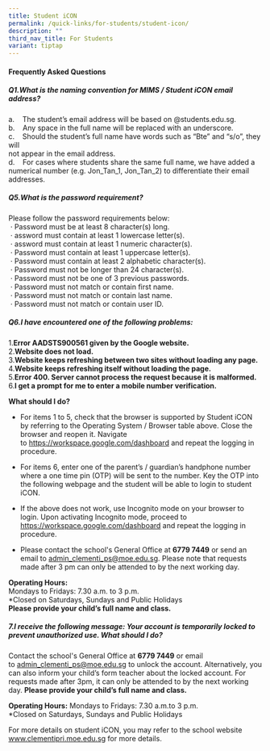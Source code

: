 ```yaml
---
title: Student iCON
permalink: /quick-links/for-students/student-icon/
description: ""
third_nav_title: For Students
variant: tiptap
---
```

<h4>Frequently Asked Questions</h4>
<h5>Q1.<strong>What is the naming convention for MIMS / Student iCON email address?</strong> <br></h5>
<p>a.&nbsp;&nbsp; &nbsp;The student’s email address will be based on @students.edu.sg.
<br>b.&nbsp;&nbsp; &nbsp;Any space in the full name will be replaced with
an underscore.
<br>c.&nbsp;&nbsp; &nbsp;Should the student’s full name have words such as
“Bte” and “s/o”, they will
<br>not appear in the email address.
<br>d.&nbsp;&nbsp; &nbsp;For cases where students share the same full name,
we have added a numerical number (e.g. Jon_Tan_1, Jon_Tan_2) to differentiate
their email addresses.</p>
<h5>Q5.<strong>What is the password requirement?</strong> <br></h5>
<p>Please follow the password requirements below:
<br>&nbsp;· Password must be at least 8 character(s) long.
<br>&nbsp;· assword must contain at least 1 lowercase letter(s).
<br>&nbsp;· assword must contain at least 1 numeric character(s).
<br>&nbsp;·&nbsp;Password must contain at least 1 uppercase letter(s).
<br>&nbsp;·&nbsp;Password must contain at least 2 alphabetic character(s).
<br>&nbsp;·&nbsp;Password must not be longer than 24 character(s).
<br>&nbsp;·&nbsp;Password must not be one of 3 previous passwords.
<br>&nbsp;·&nbsp;Password must not match or contain first name.
<br>&nbsp;·&nbsp;Password must not match or contain last name.
<br>&nbsp;·&nbsp;Password must not match or contain user ID.</p>
<h5>Q6.<strong>I have encountered one of the following problems:</strong><br></h5>
<p>1.<strong>Error AADSTS900561 given by the Google website.</strong> 
<br>2.<strong>Website does not load.</strong> 
<br>3.<strong>Website keeps refreshing between two sites without loading any page.</strong> 
<br>4.<strong>Website keeps refreshing itself without loading the page.</strong> 
<br>5.<strong>Error 400. Server cannot process the request because it is malformed.</strong> 
<br>6.<strong>I get a prompt for me to enter a mobile number verification.</strong>
</p>
<p><strong>What should I do?</strong>
</p>
<ul data-tight="true" class="tight">
<li>
<p>For items 1 to 5, check that the browser is supported by Student iCON
by referring to the Operating System / Browser table above.&nbsp;Close
the browser and reopen it. Navigate to&nbsp;<a href="https://workspace.google.com/dashboard" rel="noopener noreferrer nofollow" target="_blank">https://workspace.google.com/dashboard</a>&nbsp;and
repeat the logging in procedure.</p>
</li>
<li>
<p>For items 6, enter one of the parent’s / guardian’s handphone number where
a one time pin (OTP) will be sent to the number. Key the OTP into the following
webpage and the student will be able to login to student iCON.</p>
</li>
<li>
<p>If the above does not work, use&nbsp;Incognito mode&nbsp;on your browser
to login.&nbsp;Upon activating&nbsp;Incognito mode, proceed to&nbsp;
<a href="https://workspace.google.com/dashboard" rel="noopener noreferrer nofollow" target="_blank">https://workspace.google.com/dashboard</a>&nbsp;and repeat the logging
in procedure.</p>
</li>
<li>
<p>Please contact the school's General Office at&nbsp;<strong>6779 7449</strong>&nbsp;or
send an email to&nbsp;<a href="mailto:admin_clementi_ps@moe.edu.sg" rel="noopener noreferrer nofollow" target="_blank">admin_clementi_ps@moe.edu.sg</a>.
Please note that requests made after 3 pm can only be attended to by the
next working day.</p>
</li>
</ul>
<p><strong>Operating Hours:</strong> 
<br>Mondays to Fridays: 7.30 a.m. to 3 p.m.
<br>*Closed on Saturdays, Sundays and Public Holidays
<br><strong>Please provide your&nbsp;child’s&nbsp;full name&nbsp;and&nbsp;class.</strong>
</p>
<h5>7.<strong>I receive the following message:&nbsp;Your account is temporarily locked to prevent unauthorized use. What should I do?</strong></h5>
<p>Contact the school's General Office at&nbsp;<strong>6779 7449</strong>&nbsp;or
email to&nbsp;<a href="mailto:admin_clementi_ps@moe.edu.sg" rel="noopener noreferrer nofollow" target="_blank">admin_clementi_ps@moe.edu.sg</a>&nbsp;to
unlock the account. Alternatively, you can also inform your child’s form
teacher about the locked account. For requests made after 3pm, it can only
be attended to by the next working day.&nbsp;<strong>Please provide your&nbsp;child’s&nbsp;full name&nbsp;and&nbsp;class.</strong>
</p>
<p><strong>Operating Hours:</strong> Mondays to Fridays: 7.30 a.m.to 3 p.m.
<br>*Closed on Saturdays, Sundays and Public Holidays</p>
<p>For more details on student iCON, you may refer to the school website&nbsp;
<a href="https://staging.d2kepjbew636xb.amplifyapp.com/" rel="noopener noreferrer nofollow" target="_blank">www.clementipri.moe.edu.sg</a>&nbsp;for more details.</p>
<p></p>